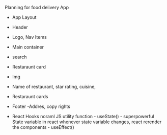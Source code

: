 Planning for food delivery App
- App Layout
 - Header
  - Logo, Nav Items
 - Main container
  - search 
  - Restaraunt  card 
   - Img
   - Name of restaurant, star rating, cuisine,  
   - Restaraunt cards 
 - Footer 
  -Addres, copy rights 


- React Hooks
    noraml JS utility function 
      - useState() - superpowerful State variable in react 
         whenever state variable changes, react rerender the components
      - useEffect()  
